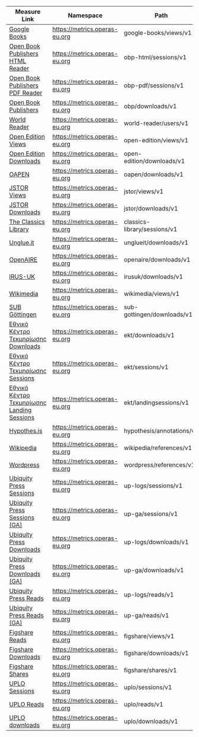 <style>

@media (min-width: 980px) {
    .md-nav, .md-sidebar  {
      display: none!important;
    }
  }
</style> 


| Measure Link                                     | Namespace                            | Path                    | Source                             | Type       | Version |
|--------------------------------------------------|--------------------------------------|-------------------------|------------------------------------|------------|---------|
| [Google Books](google-books/views/v1.md)   | https://metrics.operas-eu.org        | google-books/views/v1   | Google Books                       | views      | 1       |
| [Open Book Publishers HTML Reader](obp-html/sessions/v1.md) | https://metrics.operas-eu.org        | obp-html/sessions/v1    | Open Book Publishers HTML Reader   | sessions   | 1       |
| [Open Book Publishers PDF Reader](obp-pdf/sessions/v1.md) | https://metrics.operas-eu.org        | obp-pdf/sessions/v1     | Open Book Publishers PDF Reader    | sessions   | 1       |
| [Open Book Publishers](obp/downloads/v1.md) | https://metrics.operas-eu.org        | obp/downloads/v1        | Open Book Publishers               | downloads  | 1       |
| [World Reader](world-reader/users/v1.md)  | https://metrics.operas-eu.org        | world-reader/users/v1   | World Reader                       | users      | 1       |
| [Open Edition Views](open-edition/views/v1.md)   | https://metrics.operas-eu.org        | open-edition/views/v1   | Open Edition                       | views      | 1       |
| [Open Edition Downloads](open-edition/downloads/v1.md) | https://metrics.operas-eu.org        | open-edition/downloads/v1 | Open Edition                     | downloads  | 1       |
| [OAPEN](oapen/downloads/v1.md)             | https://metrics.operas-eu.org        | oapen/downloads/v1      | OAPEN                              | downloads  | 1       |
| [JSTOR Views](jstor/views/v1.md)            | https://metrics.operas-eu.org        | jstor/views/v1          | JSTOR                              | views      | 1       |
| [JSTOR Downloads](jstor/downloads/v1.md)     | https://metrics.operas-eu.org        | jstor/downloads/v1      | JSTOR                              | downloads  | 1       |
| [The Classics Library](classics-library/sessions/v1.md) | https://metrics.operas-eu.org       | classics-library/sessions/v1 | The Classics Library          | sessions   | 1       |
| [Unglue.it](unglueit/downloads/v1.md)       | https://metrics.operas-eu.org        | unglueit/downloads/v1   | Unglue.it                          | downloads  | 1       |
| [OpenAIRE](openaire/downloads/v1.md)        | https://metrics.operas-eu.org        | openaire/downloads/v1   | OpenAIRE                           | downloads  | 1       |
| [IRUS-UK](irusuk/downloads/v1.md)           | https://metrics.operas-eu.org        | irusuk/downloads/v1     | IRUS-UK                            | downloads  | 1       |
| [Wikimedia](wikimedia/views/v1.md)          | https://metrics.operas-eu.org        | wikimedia/views/v1      | Wikimedia                          | views      | 1       |
| [SUB Göttingen](sub-gottingen/downloads/v1.md) | https://metrics.operas-eu.org      | sub-gottingen/downloads/v1 | SUB Göttingen                  | downloads  | 1       |
| [Εθνικό Κέντρο Τεκμηρίωσης Downloads](ekt/downloads/v1.md) | https://metrics.operas-eu.org     | ekt/downloads/v1        | Εθνικό Κέντρο Τεκμηρίωσης          | downloads  | 1       |
| [Εθνικό Κέντρο Τεκμηρίωσης Sessions](ekt/sessions/v1.md) | https://metrics.operas-eu.org      | ekt/sessions/v1         | Εθνικό Κέντρο Τεκμηρίωσης          | sessions   | 1       |
| [Εθνικό Κέντρο Τεκμηρίωσης Landing Sessions](ekt/landingsessions/v1.md) | https://metrics.operas-eu.org | ekt/landingsessions/v1 | Εθνικό Κέντρο Τεκμηρίωσης          | landingsessions | 1 |
| [Hypothes.is](hypothesis/annotations/v1.md) | https://metrics.operas-eu.org        | hypothesis/annotations/v1 | Hypothes.is                    | annotations | 1       |
| [Wikipedia](wikipedia/references/v1.md)     | https://metrics.operas-eu.org        | wikipedia/references/v1 | Wikipedia                          | references | 1       |
| [Wordpress](wordpress/references/v1.md)     | https://metrics.operas-eu.org        | wordpress/references/v1 | Wordpress                          | references | 1       |
| [Ubiquity Press Sessions](up-logs/sessions/v1.md) | https://metrics.operas-eu.org      | up-logs/sessions/v1      | Ubiquity Press                     | sessions   | 1       |
| [Ubiquity Press Sessions (GA)](up-ga/sessions/v1.md) | https://metrics.operas-eu.org     | up-ga/sessions/v1        | Ubiquity Press                     | sessions   | 1       |
| [Ubiquity Press Downloads](up-logs/downloads/v1.md) | https://metrics.operas-eu.org     | up-logs/downloads/v1     | Ubiquity Press                     | downloads  | 1       |
| [Ubiquity Press Downloads (GA)](up-ga/downloads/v1.md) | https://metrics.operas-eu.org    | up-ga/downloads/v1       | Ubiquity Press                     | downloads  | 1       |
| [Ubiquity Press Reads](up-logs/reads/v1.md) | https://metrics.operas-eu.org       | up-logs/reads/v1         | Ubiquity Press                     | reads      | 1       |
| [Ubiquity Press Reads (GA)](up-ga/reads/v1.md) | https://metrics.operas-eu.org     | up-ga/reads/v1           | Ubiquity Press                     | reads      | 1       |
| [Figshare Reads](figshare/views/v1.md) | https://metrics.operas-eu.org     | figshare/views/v1           | Figshare                     | views      | 1       |
| [Figshare Downloads](figshare/downloads/v1.md) | https://metrics.operas-eu.org     | figshare/downloads/v1           | Figshare                     | downloads      | 1       |
| [Figshare Shares](figshare/shares/v1.md) | https://metrics.operas-eu.org     | figshare/shares/v1           | Figshare                     | shares      | 1       |
| [UPLO Sessions](uplo/sessions/v1.md) | https://metrics.operas-eu.org      | uplo/sessions/v1      | UPLO                    | sessions   | 1       |
| [UPLO Reads](uplo/reads/v1.md) | https://metrics.operas-eu.org     | uplo/reads/v1        | UPLO                     | reads   | 1       |
| [UPLO downloads](uplo/downloads/v1.md) | https://metrics.operas-eu.org     | uplo/downloads/v1     | UPLO                     | downloads  | 1       |